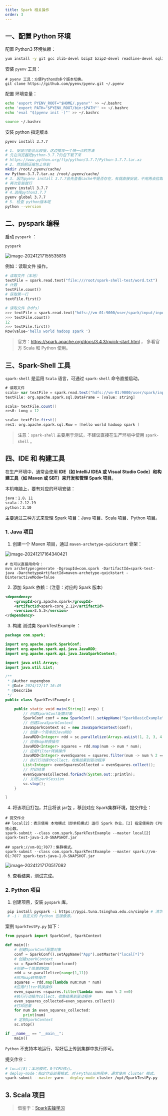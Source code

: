 ```yaml
---
title: Spark 相关操作
order: 3
---
```


## 一、配置 Python 环境

配置 Python3 环境依赖：

```bash
yum install -y git gcc zlib-devel bzip2 bzip2-devel readline-devel sqlite sqlite-devel openssl-devel xz xz-devel libffi-devel
```

安装 `pyenv` 工具：

```shell
# pyenv 工具：方便Python的多个版本切换。
git clone https://github.com/pyenv/pyenv.git ~/.pyenv
```

配置 环境变量：

```bash
echo 'export PYENV_ROOT="$HOME/.pyenv"' >> ~/.bashrc
echo 'export PATH="$PYENV_ROOT/bin:$PATH"' >> ~/.bashrc
echo 'eval "$(pyenv init -)"' >> ~/.bashrc

source ~/.bashrc
```

安装 python 指定版本

```bash
pyenv install 3.7.7

# 1. 安装可能会比较慢，这边推荐一个快一点的方法
# 先在浏览器把python-3.7.7的包下载下来
# https://www.python.org/ftp/python/3.7.7/Python-3.7.7.tar.xz
# 2. 然后把压缩包上传到 
mkdir /root/.pyenv/cache/
mv Python-3.7.7.tar.xz /root/.pyenv/cache/
# 3. 因为pyenv install 3.7.7会先查看cache中是否存在，有就直接安装，不用再去拉取
# 再次安装就行
pyenv install 3.7.7
# 4.选择python3.7.7
pyenv global 3.7.7
# 5. 检查 python版本呢
python --version
```

## 二、pyspark 编程

启动 `pyspark` ：

```bash
pyspark
```

![image-20241217155535815](https://raw.githubusercontent.com/xupengboo/xupengboo-picture/main/img/image-20241217155535815.png)

例如：读取文件 操作。

```python
# 读取文件（本地）
textFile = spark.read.text("file:///root/spark-shell-test/word.txt")
# 计数
textFile.count()
# 获取第一行
textFile.first()

# 读取文件（hdfs）
>>> textFile = spark.read.text("hdfs://vm-01:9000/user/spark/input/input.txt")
>>> textFile.count()
12
>>> textFile.first()
Row(value='hello world hadoop spark ')
```

> 官方：https://spark.apache.org/docs/3.4.3/quick-start.html ， 多看官方 Scala 和 Python 使用。

## 三、Spark-Shell 工具

`spark-shell` 是运用 `Scala` 语言，可通过 `spark-shell` 命令直接启动。

```scala
# 读取文件
scala> var textFile = spark.read.text("hdfs://vm-01:9000/user/spark/input/input.txt")
textFile: org.apache.spark.sql.DataFrame = [value: string]

scala> textFile.count()
res0: Long = 12

scala> textFile.first()
res1: org.apache.spark.sql.Row = [hello world hadoop spark ]
```

> 注意：`spark-shell` 主要用于测试，不建议直接在生产环境中使用 `spark-shell` 。

## 四、IDE 和 构建工具

在生产环境中，通常会使用 **IDE（如 IntelliJ IDEA 或 Visual Studio Code）和构建工具（如 Maven 或 SBT）来开发和管理 Spark 项目**。

本机电脑上，要有对应的环境安装：

```bash
java：1.8，11
scala：2.12.19
python：3.10
```

主要通过三种方式来管理 Spark 项目：Java 项目、Scala 项目、Python 项目。



### 1. Java 项目

1. 创建一个 Maven 项目，通过 `maven-archetype-quickstart` 骨架：

![image-20241217164340421](https://raw.githubusercontent.com/xupengboo/xupengboo-picture/main/img/image-20241217164340421.png)

```shell
# 也可以直接用命令：
mvn archetype:generate -DgroupId=com.spark -DartifactId=spark-test-java -DarchetypeArtifactId=maven-archetype-quickstart -DinteractiveMode=false
```

2. 添加 Spark 依赖：（注意：对应的 Spark 版本）

```xml
<dependency>
    <groupId>org.apache.spark</groupId>
    <artifactId>spark-core_2.12</artifactId>
    <version>3.5.3</version>
</dependency>
```

3. 构建 测试类 SparkTestExample ：

```java
package com.spark;

import org.apache.spark.SparkConf;
import org.apache.spark.api.java.JavaRDD;
import org.apache.spark.api.java.JavaSparkContext;

import java.util.Arrays;
import java.util.List;

/**
 * @Author xupengboo
 * @Date 2024/12/17 16:49
 * @Describe
 */
public class SparkTestExample {

    public static void main(String[] args) {
        // 创建SparkConf配置对象
        SparkConf conf = new SparkConf().setAppName("SparkBasicExample").setMaster("local[*]");
        // 创建JavaSparkContext
        JavaSparkContext sc = new JavaSparkContext(conf);
        // 创建一个简单的JavaRDD
        JavaRDD<Integer> rdd = sc.parallelize(Arrays.asList(1, 2, 3, 4, 5, 6, 7, 8, 9, 10));
        // 应用map转换操作
        JavaRDD<Integer> squares = rdd.map(num -> num * num);
        // 应用filter转换操作
        JavaRDD<Integer> evenSquares = squares.filter(num -> num % 2 == 0);
        // 执行行动操作collect，收集结果到驱动程序
        List<Integer> evenSquaresCollected = evenSquares.collect();
        // 打印结果
        evenSquaresCollected.forEach(System.out::println);
        // 关闭SparkSession
        sc.stop();
    }

}
```

4. 将该项目打包，并且将该 jar包 ，移到对应 Spark集群环境，提交作业：

```shell
# 提交作业
## local[2]：表示使用 本地模式（即单机模式）运行 Spark 作业，[2] 指定使用的 CPU 核心数。
spark-submit --class com.spark.SparkTestExample --master local[2] spark-test-java-1.0-SNAPSHOT.jar

## spark://vm-01:7077：集群模式。
spark-submit --class com.spark.SparkTestExample --master spark://vm-01:7077 spark-test-java-1.0-SNAPSHOT.jar
```

![image-20241217170517082](https://raw.githubusercontent.com/xupengboo/xupengboo-picture/main/img/image-20241217170517082.png)

5. 查看结果，测试完成。



### 2. Python 项目

1. 创建项目，安装 `pyspark` 库。

```bash
 pip install pyspark -i https://pypi.tuna.tsinghua.edu.cn/simple # 清华镜像
 # -i： 自定义的 Python 包镜像源。
```

案例 `SparkTestPy.py` 如下：

```python
from pyspark import SparkConf, SparkContext

def main():
	# 创建SparkConf配置对象
	conf = SparkConf().setAppName("App").setMaster("local[*]")
	# 创建sparkContext
	sc = SparkContext(conf=conf)
	#创建一个简单的RDD
	rdd = sc.parallelize(range(1,11))
	#应用map转换操作
	squares = rdd.map(lambda num:num * num)
	#应用filter转换操作
	even_squares =squares.filter(lambda num: num % 2 ==0)
	#执行行动操作collect，收集结果到驱动程序
	even_squares_collected=even_squares.collect()
	#打印结果
	for num in even_squares_collected:
		print(num)
	# 定制SparkContext
	sc.stop()

if __name__ == "__main__":
	main()
```

`Python` 不支持本地运行，写好后上传到集群中执行即可。

提交作业：

```bash
# local[8]：本地模式，8个CPU核心。
# deploy-mode：指定作业部署模式，对于Python应用程序，通常使用 cluster 模式。
spark-submit --master yarn --deploy-mode cluster /opt/SparkTestPy.py
```



## 3. Scala 项目

> 借鉴于：[Spark实操学习](https://blog.csdn.net/m0_70405779/article/details/141532710?ops_request_misc=&request_id=&biz_id=102&utm_term=%E5%A6%82%E4%BD%95%E4%BD%BF%E7%94%A8Spark%E5%91%A2%EF%BC%9F&utm_medium=distribute.pc_search_result.none-task-blog-2~all~sobaiduweb~default-0-141532710.nonecase&spm=1018.2226.3001.4187)

